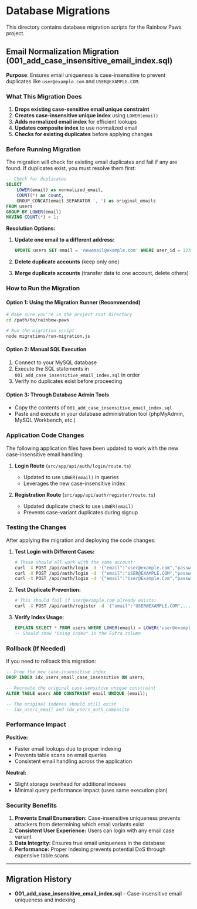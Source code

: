 # Database Migrations

This directory contains database migration scripts for the Rainbow Paws project.

## Email Normalization Migration (001_add_case_insensitive_email_index.sql)

**Purpose**: Ensures email uniqueness is case-insensitive to prevent duplicates like `user@example.com` and `USER@EXAMPLE.COM`.

### What This Migration Does

1. **Drops existing case-sensitive email unique constraint**
2. **Creates case-insensitive unique index** using `LOWER(email)`
3. **Adds normalized email index** for efficient lookups
4. **Updates composite index** to use normalized email
5. **Checks for existing duplicates** before applying changes

### Before Running Migration

The migration will check for existing email duplicates and fail if any are found. If duplicates exist, you must resolve them first:

```sql
-- Check for duplicates
SELECT
    LOWER(email) as normalized_email,
    COUNT(*) as count,
    GROUP_CONCAT(email SEPARATOR ', ') as original_emails
FROM users
GROUP BY LOWER(email)
HAVING COUNT(*) > 1;
```

**Resolution Options:**
1. **Update one email to a different address:**
   ```sql
   UPDATE users SET email = 'newemail@example.com' WHERE user_id = 123;
   ```

2. **Delete duplicate accounts** (keep only one)

3. **Merge duplicate accounts** (transfer data to one account, delete others)

### How to Run the Migration

#### Option 1: Using the Migration Runner (Recommended)
```bash
# Make sure you're in the project root directory
cd /path/to/rainbow-paws

# Run the migration script
node migrations/run-migration.js
```

#### Option 2: Manual SQL Execution
1. Connect to your MySQL database
2. Execute the SQL statements in `001_add_case_insensitive_email_index.sql` in order
3. Verify no duplicates exist before proceeding

#### Option 3: Through Database Admin Tools
- Copy the contents of `001_add_case_insensitive_email_index.sql`
- Paste and execute in your database administration tool (phpMyAdmin, MySQL Workbench, etc.)

### Application Code Changes

The following application files have been updated to work with the new case-insensitive email handling:

1. **Login Route** (`src/app/api/auth/login/route.ts`)
   - Updated to use `LOWER(email)` in queries
   - Leverages the new case-insensitive index

2. **Registration Route** (`src/app/api/auth/register/route.ts`)
   - Updated duplicate check to use `LOWER(email)`
   - Prevents case-variant duplicates during signup

### Testing the Changes

After applying the migration and deploying the code changes:

1. **Test Login with Different Cases:**
   ```bash
   # These should all work with the same account:
   curl -X POST /api/auth/login -d '{"email":"user@example.com","password":"..."}'
   curl -X POST /api/auth/login -d '{"email":"USER@EXAMPLE.COM","password":"..."}'
   curl -X POST /api/auth/login -d '{"email":"User@Example.Com","password":"..."}'
   ```

2. **Test Duplicate Prevention:**
   ```bash
   # This should fail if user@example.com already exists:
   curl -X POST /api/auth/register -d '{"email":"USER@EXAMPLE.COM",...}'
   ```

3. **Verify Index Usage:**
   ```sql
   EXPLAIN SELECT * FROM users WHERE LOWER(email) = LOWER('user@example.com');
   -- Should show "Using index" in the Extra column
   ```

### Rollback (If Needed)

If you need to rollback this migration:

```sql
-- Drop the new case-insensitive index
DROP INDEX idx_users_email_case_insensitive ON users;

-- Recreate the original case-sensitive unique constraint
ALTER TABLE users ADD CONSTRAINT email UNIQUE (email);

-- The original indexes should still exist
-- idx_users_email and idx_users_auth_composite
```

### Performance Impact

**Positive:**
- Faster email lookups due to proper indexing
- Prevents table scans on email queries
- Consistent email handling across the application

**Neutral:**
- Slight storage overhead for additional indexes
- Minimal query performance impact (uses same execution plan)

### Security Benefits

1. **Prevents Email Enumeration:** Case-insensitive uniqueness prevents attackers from determining which email variants exist
2. **Consistent User Experience:** Users can login with any email case variant
3. **Data Integrity:** Ensures true email uniqueness in the database
4. **Performance:** Proper indexing prevents potential DoS through expensive table scans

---

## Migration History

- **001_add_case_insensitive_email_index.sql** - Case-insensitive email uniqueness and indexing
